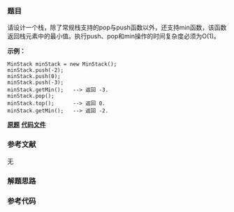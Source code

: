 ### 题目
请设计一个栈，除了常规栈支持的pop与push函数以外，还支持min函数，该函数返回栈元素中的最小值。执行push、pop和min操作的时间复杂度必须为O(1)。

  

 **示例：**

    
    
    MinStack minStack = new MinStack();  
    minStack.push(-2);  
    minStack.push(0);  
    minStack.push(-3);  
    minStack.getMin();   --> 返回 -3.  
    minStack.pop();  
    minStack.top();      --> 返回 0.  
    minStack.getMin();   --> 返回 -2.

 **[原题](https://leetcode-cn.com/problems/min-stack-lcci/)**    **[代码文件]()**


### 参考文献
无

### 解题思路




### 参考代码

```go


```




